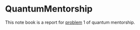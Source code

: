 # QuantumMentorship

This note book is a report for [problem](https://docs.google.com/document/d/1Ow3v8Y4rYBdgxXNxKV9ZUAM4bwL6211U6DWCcByZ4A4/edit) 1 of quantum mentorship. 

